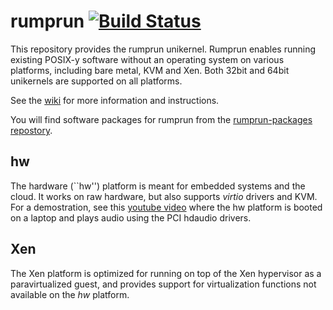 rumprun [![Build Status](https://travis-ci.org/rumpkernel/rumprun.svg?branch=master)](https://travis-ci.org/rumpkernel/rumprun)
=======

This repository provides the rumprun unikernel.  Rumprun enables running
existing POSIX-y software without an operating system on various
platforms, including bare metal, KVM and Xen.  Both 32bit and 64bit
unikernels are supported on all platforms.

See the [wiki](http://wiki.rumpkernel.org/Repo:-rumprun) for more
information and instructions.

You will find software packages for rumprun from the
[rumprun-packages repostory](http://repo.rumpkernel.org/rumprun-packages).

hw
--

The hardware (``hw'') platform is meant for embedded systems
and the cloud.  It works on raw hardware, but also supports
_virtio_ drivers and KVM.  For a demostration, see this [youtube
video](https://www.youtube.com/watch?v=EyeRplLMx4c) where the hw
platform is booted on a laptop and plays audio using the PCI hdaudio
drivers.

Xen
---

The Xen platform is optimized for running on top of the Xen hypervisor
as a paravirtualized guest, and provides support for virtualization
functions not available on the _hw_ platform.

